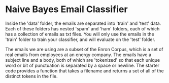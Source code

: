 # Naive Bayes Email Classifier

Inside the 'data' folder, the emails are separated into 'train' 
and 'test' data. Each of these folders has nested 'spam' and 'ham'
folders, each of which has a collection of emails as txt files.
You will only use the emails in the 'train' folder to train your 
classifier, and will evaluate on the 'test' folder.
        
The emails we are using are a subset of the Enron Corpus,
which is a set of real emails from employees at an energy
company. The emails have a subject line and a body, both of
which are 'tokenized' so that each unique word or bit of
punctuation is separated by a space or newline. The starter
code provides a function that takes a filename and returns a
set of all of the distinct tokens in the file.
